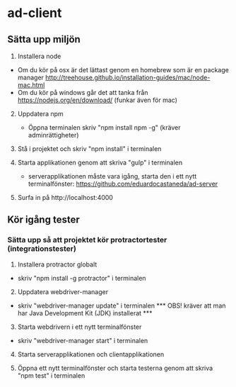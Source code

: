 # ad-client #

## Sätta upp miljön ##

1. Installera node
  * Om du kör på osx är det lättast genom en homebrew som är en package manager http://treehouse.github.io/installation-guides/mac/node-mac.html
  * Om du kör på windows går det att tanka från https://nodejs.org/en/download/ (funkar även för mac)

2. Uppdatera npm
    * Öppna terminalen skriv "npm install npm -g" (kräver adminrättigheter)

2. Stå i projektet och skriv "npm install" i terminalen

3. Starta applikationen genom att skriva "gulp" i terminalen
   * serverapplikationen måste vara igång, starta den i ett nytt terminalfönster: https://github.com/eduardocastaneda/ad-server

5. Surfa in på http://localhost:4000

## Kör igång tester ##

### Sätta upp så att projektet kör protractortester (integrationstester) ###

1. Installera protractor globalt
  * skriv "npm install -g protractor" i terminalen

2. Uppdatera webdriver-manager
  * skriv "webdriver-manager update" i terminalen *** OBS! kräver att man har Java Development Kit (JDK) installerat ***

3. Starta webdrivern i ett nytt terminalfönster
  * skriv "webdriver-manager start" i terminalen

4. Starta serverapplikationen och clientapplikationen

5. Öppna ett nytt terminalfönster och starta testerna genom att skriva "npm test" i terminalen 



